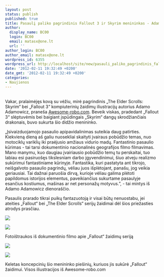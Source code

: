 ```yaml
---
layout: post
status: publish
published: true
title: Pasaulį paliko pagrindinis Fallout 3 ir Skyrim menininkas - Adam Adamowicz
author:
  display_name: BC00
  login: BC00
  email: matasx@one.lt
  url: ''
author_login: BC00
author_email: matasx@one.lt
wordpress_id: 6355
wordpress_url: http://localhost/site/new/pasauli_paliko_pagrindinis_fallout_3_ir_skyrim_iliustraciju_kurejas_adam_adamowicz/
date: '2012-02-11 19:32:49 +0200'
date_gmt: '2012-02-11 19:32:49 +0200'
categories:
- Naujienos
---
```

<p>
<br />Vakar, pralaimėjęs kovą su vėžiu, mirė pagrindinis „The Elder Scrolls: Skyrim“ bei „Fallout 3“ kompiuterinių žaidimų iliustracijų autorius Adamo Adamowicz, praneša <a class="ns" href="http://www.awesome-robo.com/2012/02/farewell-adam-adamowicz-visual-mind.html">Awesome-robo.com</a>. Beveik viskas, pradedant „Fallout 3“ slėptuvėmis bei baigiant įspūdingais „Skyrim“ dangų skrodžiančiais drakonais, buvo sukurta šio didžio menininko.</p>
<p>„Įsivaizduojamojo pasaulio apipavidalinimas suteikia daug patirties. Kiekvieną dieną aš galiu nuosekliai skaityti įvairaus pobūdžio temas, nuo motociklų variklių iki praėjusio amžiaus vidurio madų. Fantastinio pasaulio kūrimas - tai tarsi dokumentinio nacionalinės geografijos filmo filmavimas. Mano manymu, kuo daugiau įvairiausio pobūdžio temų tu perskaitai, tuo labiau esi pasiruošęs tikslesniam darbo įgyvendinimui, šiuo atveju realizmo sukūrimui fantastiniame kūrinyje. Fantastika, kuri pastatyta ant tikrojo, neišgalvoto pasaulio pagrindų, vėliau juos išplėtojant, panašu, jog veikia geriausiai. Tai dažnai paruošia dirvą, kurioje vėliau galima plėtoti papildomus istorijos elementus, paveikiančius sukurtame pasaulyje esančius kostiumus, mašinas ar net personažų motyvus.”, - tai mintys iš Adamo Adamowicz dienoraščio.</p>
<p>Pasaulis prarado tikrai puikų fantazuotoją ir visai būtų nenuostabu, jei ateities „Fallout“ bei „The Elder Scrolls“ serijų žaidimai dėl šios priežasties atrodys prasčiau.</p>
<p><img src="http://technews.lt/upload/222.jpg" /></p>
<p><img src="http://technews.lt/upload/lo.jpg" /></p>
<p><span class="saltinis"> Fotoištraukos iš dokumentinio filmo apie „Fallout“ žaidimų seriją</span></p>
<p><img src="http://technews.lt/upload/fallout_3_conceptart_LRYV4.jpg" /></p>
<p><img src="http://technews.lt/upload/fallout_3_conceptart_Qlk0n.jpg" /></p>
<p><span class="saltinis">Keletas koncepcinių šio menininko piešinių, kuriuos jis sukūrė „Fallout“ žaidimui. Visos iliustracijos iš Awesome-robo.com</span><br /></p>
